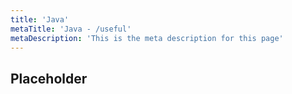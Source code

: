 ```yaml
---
title: 'Java'
metaTitle: 'Java - /useful'
metaDescription: 'This is the meta description for this page'
---
```


## Placeholder
